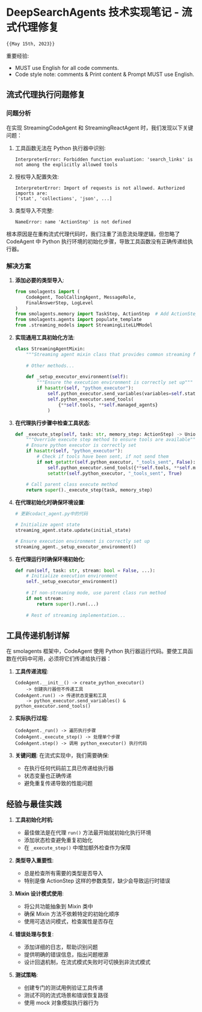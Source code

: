 # DeepSearchAgents 技术实现笔记 - 流式代理修复

`{{May 15th, 2023}}`

重要经验:

- MUST use English for all code comments.
- Code style note: comments & Print content & Prompt MUST use English.

## 流式代理执行问题修复

### 问题分析

在实现 StreamingCodeAgent 和 StreamingReactAgent 时，我们发现以下关键问题：

1. 工具函数无法在 Python 执行器中识别:
   ```
   InterpreterError: Forbidden function evaluation: 'search_links' is 
   not among the explicitly allowed tools
   ```

2. 授权导入配置失效:
   ```
   InterpreterError: Import of requests is not allowed. Authorized imports are: 
   ['stat', 'collections', 'json', ...]
   ```

3. 类型导入不完整:
   ```
   NameError: name 'ActionStep' is not defined
   ```

根本原因是在重构流式代理代码时，我们注重了消息流处理逻辑，但忽略了 CodeAgent 中 Python 执行环境的初始化步骤，导致工具函数没有正确传递给执行器。

### 解决方案

1. **添加必要的类型导入**:
   ```python
   from smolagents import (
       CodeAgent, ToolCallingAgent, MessageRole,
       FinalAnswerStep, LogLevel
   )
   from smolagents.memory import TaskStep, ActionStep  # Add ActionStep import
   from smolagents.agents import populate_template
   from .streaming_models import StreamingLiteLLMModel
   ```

2. **实现通用工具初始化方法**:
   ```python
   class StreamingAgentMixin:
       """Streaming agent mixin class that provides common streaming functionality."""
       
       # Other methods...
       
       def _setup_executor_environment(self):
           """Ensure the execution environment is correctly set up"""
           if hasattr(self, "python_executor"):
               self.python_executor.send_variables(variables=self.state)
               self.python_executor.send_tools(
                   {**self.tools, **self.managed_agents}
               )
   ```

3. **在代理执行步骤中检查工具状态**:
   ```python
   def _execute_step(self, task: str, memory_step: ActionStep) -> Union[None, Any]:
       """Override execute step method to ensure tools are available"""
       # Ensure python executor is correctly set
       if hasattr(self, "python_executor"):
           # Check if tools have been sent, if not send them
           if not getattr(self.python_executor, "_tools_sent", False):
               self.python_executor.send_tools({**self.tools, **self.managed_agents})
               setattr(self.python_executor, "_tools_sent", True)
       
       # Call parent class execute method
       return super()._execute_step(task, memory_step)
   ```

4. **在代理初始化时确保环境设置**:
   ```python
   # 更新codact_agent.py中的代码
   
   # Initialize agent state
   streaming_agent.state.update(initial_state)

   # Ensure execution environment is correctly set up
   streaming_agent._setup_executor_environment()
   ```

5. **在代理运行时确保环境初始化**:
   ```python
   def run(self, task: str, stream: bool = False, ...):
       # Initialize execution environment
       self._setup_executor_environment()
       
       # If non-streaming mode, use parent class run method
       if not stream:
           return super().run(...)
           
       # Rest of streaming implementation...
   ```

## 工具传递机制详解

在 smolagents 框架中，CodeAgent 使用 Python 执行器运行代码。要使工具函数在代码中可用，必须将它们传递给执行器：

1. **工具传递流程**:
   ```
   CodeAgent.__init__() -> create_python_executor() 
       -> 创建执行器但不传递工具
   CodeAgent.run() -> 传递状态变量和工具 
       -> python_executor.send_variables() & python_executor.send_tools()
   ```

2. **实际执行过程**:
   ```
   CodeAgent._run() -> 遍历执行步骤
   CodeAgent._execute_step() -> 处理单个步骤
   CodeAgent.step() -> 调用 python_executor() 执行代码
   ```

3. **关键问题**: 在流式实现中，我们需要确保:
   - 在执行任何代码前工具已传递给执行器
   - 状态变量也正确传递
   - 避免重复传递导致的性能问题

## 经验与最佳实践

1. **工具初始化时机**:
   - 最佳做法是在代理 `run()` 方法最开始就初始化执行环境
   - 添加状态检查避免重复初始化
   - 在 `_execute_step()` 中增加额外检查作为保障

2. **类型导入重要性**:
   - 总是检查所有需要的类型是否导入
   - 特别是像 ActionStep 这样的参数类型，缺少会导致运行时错误

3. **Mixin 设计模式使用**:
   - 将公共功能抽象到 Mixin 类中
   - 确保 Mixin 方法不依赖特定的初始化顺序
   - 使用可选访问模式，检查属性是否存在

4. **错误处理与恢复**:
   - 添加详细的日志，帮助识别问题
   - 提供明确的错误信息，指出问题根源
   - 设计回退机制，在流式模式失败时可切换到非流式模式

5. **测试策略**:
   - 创建专门的测试用例验证工具传递
   - 测试不同的流式场景和错误恢复路径
   - 使用 mock 对象模拟执行器行为